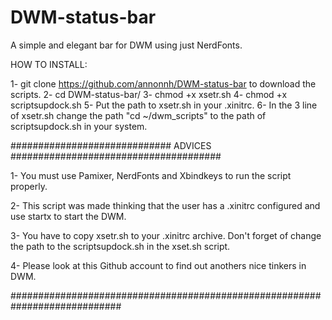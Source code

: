 # DWM-status-bar
A simple and elegant bar for DWM using just NerdFonts.

HOW TO INSTALL:

1- git clone https://github.com/annonnh/DWM-status-bar to download the scripts.
2- cd DWM-status-bar/
3- chmod +x xsetr.sh
4- chmod +x scriptsupdock.sh
5- Put the path to xsetr.sh in your .xinitrc.
6- In the 3 line of xsetr.sh change the path "cd ~/dwm_scripts" to the path of scriptsupdock.sh in your system.

############################# ADVICES ######################################

1- You must use Pamixer, NerdFonts and Xbindkeys to run the script properly.

2- This script was made thinking that the user has a .xinitrc configured and use startx to start the DWM.

3- You have to copy xsetr.sh to your .xinitrc archive. Don't forget of change the path to the scriptsupdock.sh in the xset.sh script.

4- Please look at this Github account to find out anothers nice tinkers in DWM.

############################################################################

